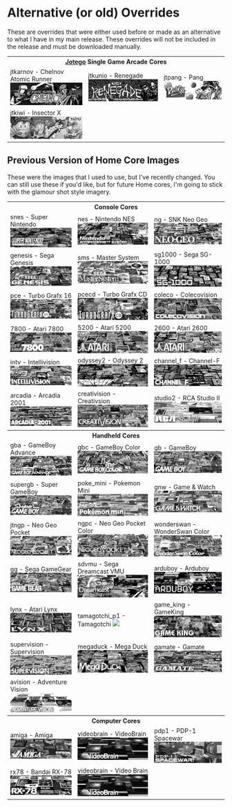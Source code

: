 # Alternative (or old) Overrides

These are overrides that were either used before or made as an alternative to what I have in my main release.  These overrides will not be included in the release and must be downloaded manually.


<table>
<tr><th colspan="3"><a href="https://patreon.com/jotego">Jotego</a> Single Game Arcade Cores</th></tr>
<tr>
 <td>jtkarnov - Chelnov Atomic Runner <img src="pics/jtkarnov.png" /></td>
 <td>jtkunio - Renegade <img src="pics/jtkunio.png" /></td>
 <td>jtpang - Pang <img src="pics/jtpang.png" /></td>
</tr>
<tr>
 <td>jtkiwi - Insector X <img src="pics/jtkiwi.png" /></td>
</tr>
</table>

## Previous Version of Home Core Images

These were the images that I used to use, but I've recently changed. You can still use these if you'd like, but for future Home cores, I'm going to stick with the glamour shot style imagery.

<table>
<tr><th colspan="3">Console Cores</th></tr>
<tr>
 <td>snes - Super Nintendo <img src="pics/snes.png" /></td>
 <td>nes - Nintendo NES <img src="pics/nes.png" /></td>
 <td>ng - SNK Neo Geo <img src="pics/ng.png" /></td>
</tr>
<tr>
 <td>genesis - Sega Genesis <img src="pics/genesis.png" /></td>
 <td>sms - Master System <img src="pics/sms.png" /></td>
 <td>sg1000 - Sega SG-1000 <img src="pics/sg1000.png" /></td>
</tr>
<tr>
 <td>pce - Turbo Grafx 16 <img src="pics/pce.png" /></td>
 <td>pcecd - Turbo Grafx CD <img src="pics/pcecd.png" /></td>
 <td>coleco - Colecovision <img src="pics/coleco.png" /></td>
</tr>
<tr>
 <td>7800 - Atari 7800 <img src="pics/7800.png" /></td>
 <td>5200 - Atari 5200 <img src="pics/5200.png" /></td>
 <td>2600 - Atari 2600 <img src="pics/2600.png" /></td>
</tr>
<tr>
 <td>intv - Intellivision <img src="pics/intv.png" /></td>
 <td>odyssey2 - Odyssey 2 <img src="pics/odyssey2.png" /></td>
 <td>channel_f - Channel-F <img src="pics/channel_f.png" /></td>
</tr>
<tr>
 <td>arcadia - Arcadia 2001 <img src="pics/arcadia.png" /></td>
 <td>creativision - Creativsion <img src="pics/creativision.png" /></td>
 <td>studio2 - RCA Studio II <img src="pics/studio2.png" /></td>
</tr>
<tr><th colspan="3">Handheld Cores</th></tr>
<tr>
 <td>gba - GameBoy Advance <img src="pics/gba.png" /></td>
 <td>gbc - GameBoy Color <img src="pics/gbc.png" /></td>
 <td>gb - GameBoy <img src="pics/gb.png" /></td>
</tr>
<tr>
 <td>supergb - Super GameBoy <img src="pics/sgb.png" /></td>
 <td>poke_mini - Pokemon Mini <img src="pics/poke_mini.png" /></td>
 <td>gnw - Game & Watch <img src="pics/gnw.png" /></td>
</tr>
<tr>
 <td>jtngp - Neo Geo Pocket <img src="pics/jtngp.png" /></td>
 <td>ngpc - Neo Geo Pocket Color <img src="pics/ngpc.png" /></td>
 <td>wonderswan - WonderSwan Color <img src="pics/wonderswan.png" /></td>
</tr>
<tr>
 <td>gg - Sega GameGear <img src="pics/home/gg.png" /></td>
 <td>sdvmu - Sega Dreamcast VMU <img src="pics/sdvmu.png" /></td>
 <td>arduboy - Arduboy <img src="pics/arduboy.png" /></td>
</tr>
<tr>
 <td>lynx - Atari Lynx <img src="pics/lynx.png" /></td>
 <td>tamagotchi_p1 - Tamagotchi <img src="pics/tamagotchi_p1.png" /></td>
 <td>game_king - GameKing <img src="pics/game_king.png" /></td>
</tr>
<tr>
 <td>supervision - Supervision <img src="pics/supervision.png" /></td>
 <td>megaduck - Mega Duck <img src="pics/mega_duck.png" /></td>
 <td>gamate - Gamate <img src="pics/gamate.png" /></td>
</tr>
<tr>
 <td>avision - Adventure Vision <img src="pics/avision.png" /></td>
</tr>
<tr><th colspan="3">Computer Cores</th></tr>
<tr>
 <td>amiga - Amiga <img src="pics/amiga.png" /></td>
 <td>videobrain - VideoBrain <img src="pics/videobrain.png" /></td>
 <td>pdp1 - PDP-1 Spacewar <img src="pics/pdp1.png" /></td>
</tr>
<tr>
 <td>rx78 - Bandai RX-78 <img src="pics/rx78.png" /></td>
 <td>videobrain - Video Brain <img src="pics/videobrain.png" /></td>
</tr>
</table>

